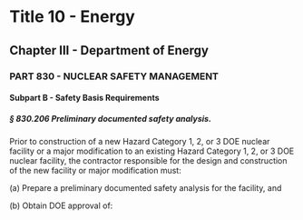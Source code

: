 
# Title 10 - Energy
## Chapter III - Department of Energy
### PART 830 - NUCLEAR SAFETY MANAGEMENT
#### Subpart B - Safety Basis Requirements
##### § 830.206 Preliminary documented safety analysis.

Prior to construction of a new Hazard Category 1, 2, or 3 DOE nuclear facility or a major modification to an existing Hazard Category 1, 2, or 3 DOE nuclear facility, the contractor responsible for the design and construction of the new facility or major modification must:

(a) Prepare a preliminary documented safety analysis for the facility, and

(b) Obtain DOE approval of:
